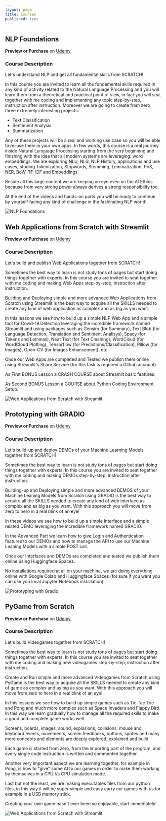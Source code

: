 ```yaml
---
layout: page
title: Courses
published: true
---
```

## NLP Foundations

**Preview or Purchase** on [Udemy](https://www.udemy.com/course/nlp-foundations/?referralCode=6489F8EB533372D259F6)

### Course Description

Let's understand NLP and get all fundamental skills from SCRATCH!

In this course you are invited to learn all the fundamental skills required in any kind of activity related to the Natural Language Processing and 
you will learn them from a theoretical and practical point of view, in fact you will seat together with me coding and implementing 
any topic step-by-step, instruction after instruction.
Moreover we are going to create from zero three extremely interesting projects: 

+ Text Classification
+ Sentiment Analysis
+ Summarization

Any of these projects will be a real and working use case so you will be able to re-use them in your own apps.
In few words, this course is a real journey inside Natural Language Processing starting from the very beginning and finishing with the idea that all modern systems are leveraging: word embeddings.
We are exploring NLU, NLG, NLP History, applications and use cases, studing Tokenization, Stopwords, Stemming, Lemmatization, PoS, NER, BoW, TF-IDF and Embeddings.

Beside all this large content we are keeping an eye even on the AI Ethics because from very strong power always derives a strong responsibility too.

At the end of the videos and hands-on parts you will be ready to continue by yourself facing any kind of challenge in the fashinating NLP world!

![NLP Foundations]({{site.baseurl}}/img/NLPFoundations.png)

## Web Applications from Scratch with Streamlit

**Preview or Purchase** on [Udemy](https://www.udemy.com/course/web-app-from-scratch-with-streamlit/?referralCode=43AEE09132D5280DB57A)

### Course Description

Let's build and publish Web Applications together from SCRATCH!

Sometimes the best way to learn is not study tons of pages but start doing things together with experts. In this course you are invited to seat together with me coding and making Web Apps step-by-step, instruction after instruction.

Building and Deploying simple and more advanced Web Applications from Scratch using Streamlit is the best way to acquire all the SKILLS needed to create any kind of web application as complex and as big as you want.

In this lessons we see how to build up a simple NLP Web App and a simple tool for Covid-19 Detection leveraging the incredible framework named Streamlit and using packages such as Gensim (for Summary), Text Blob (for Language Detection, Translation and Sentiment Analisys), Spacy (for Tokens and Lemmas), Neat Text (for Text Cleaning), WordCloud (for WordCloud Plotting), Tensorflow (for Predictions/Classification), Pillow (for Images), Open-CV (for Images Enhancement), etc.

Once our Web Apps are completed and Tested we publish them online using Streamlit's Share Service (for this task is required a Github account).

As First BONUS Lesson a CRASH COURSE about Streamlit basic features.

As Second BONUS Lesson a COURSE about Python Coding Environment Setup.

![Web Applications from Scratch with Streamlit]({{site.baseurl}}/img/webapp.jpg)

## Prototyping with GRADIO

**Preview or Purchase** on [Udemy](https://www.udemy.com/course/prototyping-with-gradio/?referralCode=F7A951C3B9324D8D9)

### Course Description

Let's build-up and deploy DEMOs of your Machine Learning Models together from SCRATCH!

Sometimes the best way to learn is not study tons of pages but start doing things together with experts. In this course you are invited to seat together with me coding and making DEMOs step-by-step, instruction after instruction.

Building-up and Deploying simple and more advanced DEMOS of your Machine Leaning Models from Scratch using GRADIO is the best way to acquire all the SKILLS needed to create any kind of web Interface as complex and as big as you want. With this approach you will move from zero to hero in a real blink of an eye!

In these videos we see how to build up a simple Interface and a simple related DEMO leveraging the incredible framework named GRADIO.

In the Advanced Part we learn how to give Login and Authentication features to our DEMOs and how to manage the API to use our Machine Leaning Models with a simple POST call.

Once our Interfaces and DEMOs are completed and tested we publish them online using Huggingface Spaces.

No installations required at all on your machine, we are doing everything online with Google Colab and Huggingface Spaces (for sure if you want you can use you local Jupyter Notebook installation).

![Prototyping with Gradio]({{site.baseurl}}/img/gradio.jpg)


## PyGame from Scratch

**Preview or Purchase** on [Udemy](https://www.udemy.com/course/pygame-from-scratch/?referralCode=8BEC1785E2DEA1924D27)

### Course Description

Let's build  Videogames together from SCRATCH!

Sometimes the best way to learn is not study tons of pages but start doing things together with experts. In this course you are invited to seat together with me coding and making new videogames step-by-step, instruction after instruction.

Create and Run simple and more advanced Videogames from Scratch using PyGame is the best way to acquire all the SKILLS needed to create any kind of game as complex and as big as you want. With this approach you will move from zero to hero in a real blink of an eye!

In this lessons we see how to build up simple games such as Tic Tac Toe and Pong and much more complex such as Space Invaders and Flappy Bird. In this way we learn gradually how to manage all the required skills to make a good and complete game works well.

Screens, boards, images, sound, explosions, collisions, mouse and keyboard events, movements, screen feedbacks, buttons, sprites and many more concepts and elements are deeply explored, explained and build.

Each game is started from zero, from the importing part of the program, and every single code instruction is written and commented together.

Another very important aspect we are learning together, for example in Pong, is how to "give" some AI to our games in order to make them working by themselves in a CPU Vs CPU simulation mode.

Last but not the least, we are making executables files from our python files, in this way it will be super simple and easy carry our games with us for example in a USB memory stick.

Creating your own game hasn't ever been so enjoyable, start immediately!

![Web Applications from Scratch with Streamlit]({{site.baseurl}}/img/landing_page.png)
